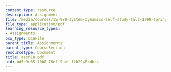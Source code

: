 ```yaml
---
content_type: resource
description: Assignment.
file: /media/courses/15-988-system-dynamics-self-study-fall-1998-spring-1999/bd5c9e6570b878ef9aef1fb2948cdbcc_assn18.pdf
file_type: application/pdf
learning_resource_types:
- Assignments
ocw_type: OCWFile
parent_title: Assignments
parent_type: CourseSection
resourcetype: Document
title: assn18.pdf
uid: bd5c9e65-70b8-78ef-9aef-1fb2948cdbcc
---
```

